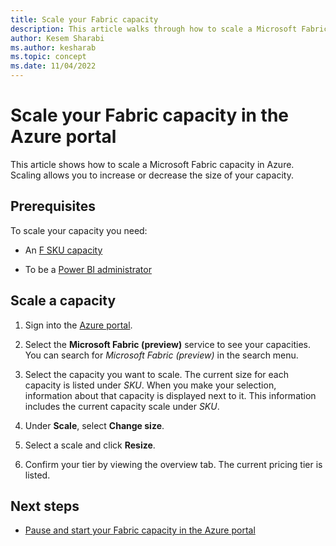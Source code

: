 ```yaml
---
title: Scale your Fabric capacity
description: This article walks through how to scale a Microsoft Fabric capacity in Azure.
author: Kesem Sharabi
ms.author: kesharab
ms.topic: concept
ms.date: 11/04/2022
---
```


# Scale your Fabric capacity in the Azure portal

This article shows how to scale a Microsoft Fabric capacity in Azure. Scaling allows you to increase or decrease the size of your capacity.

## Prerequisites

To scale your capacity you need:

* An [F SKU capacity](licenses-buy.md#azure-skus)

* To be a [Power BI administrator](../admin/admin-overview.md#power-platform-and-power-bi-admin-roles)

## Scale a capacity

1. Sign into the [Azure portal](https://portal.azure.com/).

2. Select the **Microsoft Fabric (preview)** service to see your capacities. You can search for *Microsoft Fabric (preview)* in the search menu.

3. Select the capacity you want to scale. The current size for each capacity is listed under *SKU*. When you make your selection, information about that capacity is displayed next to it. This information includes the current capacity scale  under *SKU*.

4. Under **Scale**, select **Change size**.

5. Select a scale and click **Resize**.

6. Confirm your tier by viewing the overview tab. The current pricing tier is listed.

## Next steps

* [Pause and start your Fabric capacity in the Azure portal](pause-resume.md)
